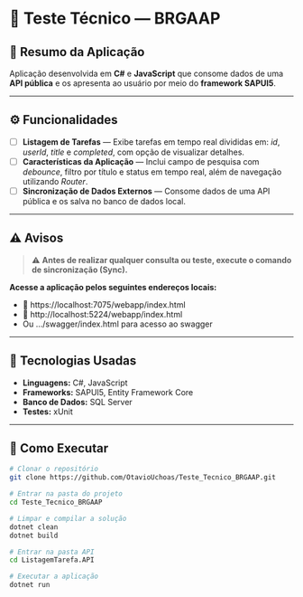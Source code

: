 # 🧩 Teste Técnico — BRGAAP

## 📘 Resumo da Aplicação
Aplicação desenvolvida em **C#** e **JavaScript** que consome dados de uma **API pública** e os apresenta ao usuário por meio do **framework SAPUI5**.

---

## ⚙️ Funcionalidades
- [ ] **Listagem de Tarefas** — Exibe tarefas em tempo real divididas em: *id*, *userId*, *title* e *completed*, com opção de visualizar detalhes.  
- [ ] **Características da Aplicação** — Inclui campo de pesquisa com *debounce*, filtro por título e status em tempo real, além de navegação utilizando *Router*.  
- [ ] **Sincronização de Dados Externos** — Consome dados de uma API pública e os salva no banco de dados local.  

---

## ⚠️ Avisos
> ⚠️ **Antes de realizar qualquer consulta ou teste, execute o comando de sincronização (Sync).**

**Acesse a aplicação pelos seguintes endereços locais:**
- 🔗 https://localhost:7075/webapp/index.html
- 🔗 http://localhost:5224/webapp/index.html
- Ou .../swagger/index.html para acesso ao swagger

---

## 🧰 Tecnologias Usadas
- **Linguagens:** C#, JavaScript  
- **Frameworks:** SAPUI5, Entity Framework Core  
- **Banco de Dados:** SQL Server  
- **Testes:** xUnit  

---

## 🚀 Como Executar
```bash
# Clonar o repositório
git clone https://github.com/OtavioUchoas/Teste_Tecnico_BRGAAP.git

# Entrar na pasta do projeto
cd Teste_Tecnico_BRGAAP

# Limpar e compilar a solução
dotnet clean
dotnet build

# Entrar na pasta API
cd ListagemTarefa.API

# Executar a aplicação
dotnet run
